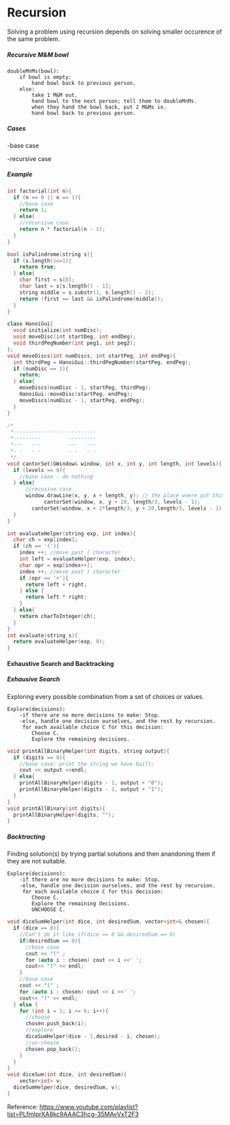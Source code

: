 # Recursion

Solving a problem using recursion depends on solving smaller occurence of the same problem.

##### Recursive M&M bowl

```pseudocode
doubleMnMs(bowl):
	if bowl is empty:
		hand bowl back to previous person.
	else:
		take 1 M&M out.
		hand bowl to the next person; tell them to doubleMnMs.
		when they hand the bowl back, put 2 M&Ms in.
		hand bowl back to previous person.
```

##### Cases

-base case

-recursive case

##### Example

```c++
int factorial(int n){
  if (n == 0 || n == 1){
    //base case
    return 1;
  } else{
    //recursive case
    return n * factorial(n - 1);
  }
}
```

```c++
bool isPalindrome(string s){
  if (s.length()<=1){
    return true;
  } else{
    char first = s[0];
  	char last = s[s.length() - 1];
    string middle = s.substr(1, s.length() - 2);
    return (first == last && isPalindrome(middle));
  }
}
```

```c++
class HanoiGui{
  void initialize(int numDisc);
  void moveDisc(int startDeg, int endDeg);
  void thirdPegNumber(int peg1, int peg2);
};
void moveDiscs(int numDiscs, int startPeg, int endPeg){
  int thirdPeg = HanoiGui::thirdPegNumber(startPeg, endPeg);
  if (numDisc == 1){
    return;
  } else{
    moveDiscs(numDisc - 1, startPeg, thirdPeg);
    HanoiGui::moveDisc(startPeg, endPeg);
    moveDiscs(numDisc - 1, startPeg, endPeg);
  }
}
```

```c++
/*
 *---------------------------
 *---------         ---------
 *---   ---         ---   ---
 *- -   - -         - -   - -
 */
void cantorSet(GWindow& window, int x, int y, int length, int levels){
  if (levels == 0){
    //base case - do nothing
  } else{
      //recusive case
      window.drawLine(x, y, x + length, y); // the place wnere put this line effects the sequence of drawing
			cantorSet(window, x, y + 20, length/3, levels - 1);
    	cantorSet(window, x + 2*length/3, y + 20,length/3, levels - 1);
  }
}
```

```c++
int evaluateHelper(string exp, int index){
  char ch = exp[index];
  if (ch == '('){
    index ++; //move past ( character
    int left = evaluateHelper(exp, index);
    char opr = exp[index++];
    index ++; //move past ) character
    if (opr == '+'){
      return left + right;
    } else {
      return left * right;
    }
  } else{
    return charToInteger(ch);
  }
}
int evaluate(string s){
  return evaluateHelper(exp, 0);
}
```

#### Exhaustive Search and Backtracking

##### Exhausive Search

Exploring every possible combination from a set of choices or values.

```pseudocode
Explore(decisions):
	-if there are no more decisions to make: Stop.
	-else, handle one decision ourselves, and the rest by recursion.
	 for each available choice C for this decision:
	 	Choose C.
	 	Explore the remaining decisions.
```

```c++
void printAllBinaryHelper(int digits, string output){
  if (digits == 0){
    //base case: print the string we have built;
    cout << output <<endl;
  } else{
    printAllBinaryHelper(digits - 1, output + "0");
    printAllBinaryHelper(digits - 1, output + "1");
  }
}
void printAllBinary(int digits){
  printAllBinaryHelper(digits, "");
}
```

##### Backtracting

Finding solution(s) by trying partial solutions and then anandoning them if they are not suitable.

```pseudocode
Explore(decisions):
	-if there are no more decisions to make: Stop.
	-else, handle one decision ourselves, and the rest by recursion.
	 for each available choice C for this decision:
	 	Choose C.
	 	Explore the remaining decisions.
	 	UNCHOOSE C.
```

```c++
void diceSumHelper(int dice, int desiredSum, vector<int>& chosen){
  if (dice == 0){
    //Can't do it like if(dice == 0 && desiredSum == 0)
    if(desiredSum == 0){
      //base case
      cout << "(" ;
      for (auto i : chosen) cout << i <<' ';
      cout<< ")" << endl;
    }
    //base case
    cout << "(" ;
    for (auto i : chosen) cout << i <<' ';
    cout<< ")" << endl;
  } else {
    for (int i = 1; i <= 6; i++){
      //choose
      chosen.push_back(i);
      //explore
      diceSumHelper(dice - 1,desired - i, chosen);
      //un-choose
      chosen.pop_back();
    }
  }
}
void diceSum(int dice, int desiredSum){
	vector<int> v;
  diceSumHelper(dice, desiredSum, v);
}
```

Reference: https://www.youtube.com/playlist?list=PLfmlprXA8kc9AAAC3hcg-35MAvVxT2F3
